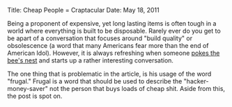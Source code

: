 Title: Cheap People = Craptacular
Date: May 18, 2011

Being a proponent of expensive, yet long lasting items is often tough in a
world where everything is built to be disposable. Rarely ever do you get to be
apart of a conversation that focuses around "build quality" or obsolescence (a
word that many Americans fear more than the end of American Idol). However, it
is always refreshing when someone [pokes the bee's
nest](http://www.ajkesslerblog.com/being-frugal-makes-you-a-loser/) and starts
up a rather interesting conversation. 

The one thing that is problematic in the article, is his usage of the word "frugal." Frugal is
a word that should be used to describe the "hacker-money-saver" not the person
that buys loads of cheap shit. Aside from this, the post is spot on.
